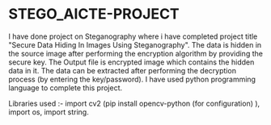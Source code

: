 # STEGO_AICTE-PROJECT
I have done project on Steganography where i have completed project title "Secure Data Hiding In Images Using Steganography". The data is hidden in the source image after performing the encryption algorithm by providing the secure key. The Output file is encrypted image which contains the hidden data in it. The data can be extracted after performing the decryption process (by entering the key/password). I have used python programming language to complete this project.

Libraries used :- import cv2 (pip install opencv-python (for configuration) ), import os, import string.

